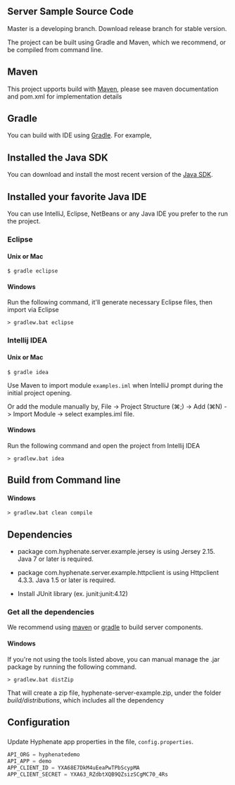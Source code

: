 ## Server Sample Source Code

Master is a developing branch. Download release branch for stable version.

The project can be built using Gradle and Maven, which we recommend, or be compiled from command line. 


## Maven

This project upports build with [Maven](http://maven.apache.org), please see maven documentation and pom.xml for implementation details

## Gradle

You can build with IDE using [Gradle](http://gradle.org). For example,


## Installed the Java SDK

You can download and install the most recent version of the [Java SDK](http://java.sun.com/javase/downloads/index.jsp).


## Installed your favorite Java IDE

You can use IntelliJ, Eclipse, NetBeans or any Java IDE you prefer to the run the project.

### Eclipse

#### Unix or Mac
 
    $ gradle eclipse

#### Windows

Run the following command, it'll generate necessary Eclipse files, then import via Eclipse

    > gradlew.bat eclipse

### Intellij IDEA

#### Unix or Mac

	$ gradle idea
	
Use Maven to import module `examples.iml` when IntelliJ prompt during the initial project opening. 

Or add the module manually by, File -> Project Structure (⌘;) -> Add (⌘N) -> Import Module -> select examples.iml file.

#### Windows

Run the following command and open the project from Intellij IDEA

    > gradlew.bat idea
	

## Build from Command line

#### Windows

	> gradlew.bat clean compile
	
## Dependencies
	
 - package com.hyphenate.server.example.jersey is using Jersey 2.15. Java 7 or later is required.
 - package com.hyphenate.server.example.httpclient is using Httpclient 4.3.3. Java 1.5 or later is required.
 
 - Install JUnit library (ex. junit:junit:4.12)
 
### Get all the dependencies

We recommend using [maven](http://maven.apache.org) or [gradle](http://gradle.org) to build server components. 

#### Windows

If you're not using the tools listed above, you can manual manage the .jar package by running the following command.

    > gradlew.bat distZip

That will create a zip file, hyphenate-server-example.zip, under the folder _build/distributions_, which includes all the dependency    
 

## Configuration

### 

Update Hyphenate app properties in the file, `config.properties`.

```java
API_ORG = hyphenatedemo
API_APP = demo
APP_CLIENT_ID = YXA68E7DkM4uEeaPwTPbScypMA
APP_CLIENT_SECRET = YXA63_RZdbtXQB9QZsizSCgMC70_4Rs
```